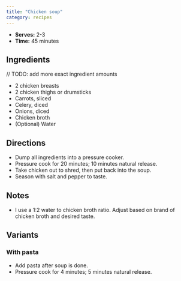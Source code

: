 ```yaml
---
title: "Chicken soup"
category: recipes
---
```


- **Serves:** 2-3
- **Time:** 45 minutes

## Ingredients

// TODO: add more exact ingredient amounts

- 2 chicken breasts
- 2 chicken thighs or drumsticks
- Carrots, sliced
- Celery, diced
- Onions, diced
- Chicken broth
- (Optional) Water

## Directions

- Dump all ingredients into a pressure cooker.
- Pressure cook for 20 minutes; 10 minutes natural release.
- Take chicken out to shred, then put back into the soup.
- Season with salt and pepper to taste.

## Notes

- I use a 1:2 water to chicken broth ratio. Adjust based on brand of chicken
  broth and desired taste.

## Variants

### With pasta

- Add pasta after soup is done.
- Pressure cook for 4 minutes; 5 minutes natural release.

